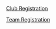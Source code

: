 
<div class="row">
   <div class="col-md-6">
      <p><a href="//www.rotherleague.org.uk/registration/club" class="btn btn-primary btn-block">Club Registration</a></p>
    </div>
    <div class="col-md-6">
       <p><a href="//www.rotherleague.org.uk/registration/team" class="btn btn-primary btn-block">Team Registration</a></p>
    </div>
</div>

